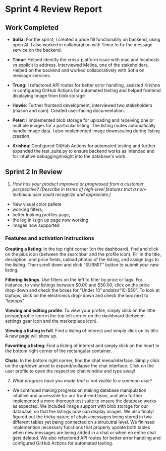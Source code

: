 # Sprint 4 Review Report 


## Work Completed 

- **Sofia**: For the sprint, I created a price fill functionality on backend, using open AI. I also worked in collaboration with Timur to fix the message service on the backend.

- **Timur**: Helped identify the cross-platform issue with mac and locahosts vs explicit ip address. Interviewed Melina, one of the stakeholders. Helped on the backend and worked collaboratively with Sofia on message services.

- **Trung**:  I refactored API routes for better error handling, assisted Krishna in configuring GitHub Actions for automated testing and helped frontend displaying image from blob storage

- **Howie**: Further frontend development, interviewed two stakeholders (mason and cam). Created user-facing documentation.

- **Peter**: I implemented blob storage for uploading and receiving one or multiple images for a particular listing. The listing routes automatically handle image data. I also implemented image downscaling during listing creation.
 
- **Krishna**: Configured GitHub Actions for automated testing and further expanded the test_suite.py to ensure backend works as intended and for intuitive debugging/insight into the database's work.

 

## Sprint 2 In Review 

1. _How has your product improved or progressed from a customer perspective? (Describe in terms of high-level features that a non-technical user could recognize and appreciate.)_ 

- New visual color pallete
-  working filters, 
- better looking profiles page,
- the log in /sign up page now working.
- images now supported



### Features and activation instructions 

**Creating a listing**: In the top right corner (on the dashboard), find and click on the plus icon (between the searchbar and the profile icon). Fill in the title, desciption, and price fields, upload photos of the listing, and assign tags to the listing. Then scroll down and click “SUBMIT” button to submit your new listing. 

**Filtering listings**. Use filters on the left to filter by price or tags. For instance, to view listings between $0.00 and $50.00, click on the price drop-down and check the boxes for “Under $10” and also “$10-$50”. To look at laptops, click on the electronics drop-down and check the box next to “laptops” 

**Viewing and editing profile**. To view your profile, simply click on the little person/profile icon in the top left corner on the dashboard (between settings gear icon and the marketplace icon). 

**Viewing a listing in full**. Find a listing of interest and simply click on its title. A new page will show up.

**Favoriting a listing**: Find a listing of interest and simply click on the heart in the bottom right corner of the rectangular container. 

**Chats**: In the bottom right corner, find the chat menu/interface. Simply click on the up/down arrod to expand/collapse the chat interface. Click on the user profile to open the respective chat window and type away!

 
 
2. _What progress have you made that is not visible to a common user?_ 

- We continued making progress on making database manipulation intuitive and accessible for our front-end team, and also further implemented a more thorough test suite to ensure the database works as expected. We included image support with blob storage for our database, so that the listings now can display images. We also finalyl figured out the tricky nature of chats+messages being stored in two different tables yet being connected on a strucutral level. We finihsed implemention necessary functions that properly update both tables when new messages are being added in a chat or when en entire chat gets deleted. We also refactored API routes for better error handling and configured GitHub Actions for automated testing.

 

 

 